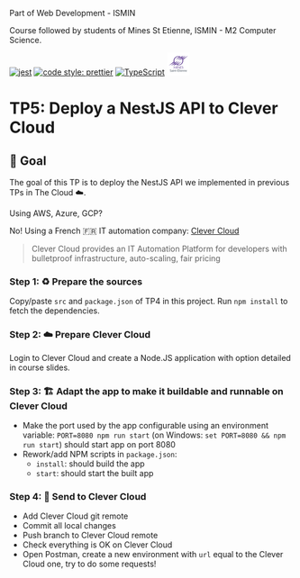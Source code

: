 Part of Web Development - ISMIN

Course followed by students of Mines St Etienne, ISMIN - M2 Computer Science.

[![jest](https://jestjs.io/img/jest-badge.svg)](https://github.com/facebook/jest)
[![code style: prettier](https://img.shields.io/badge/code_style-prettier-ff69b4.svg?style=flat-square)](https://github.com/prettier/prettier)
[![TypeScript](https://badges.frapsoft.com/typescript/love/typescript.png?v=101)](https://github.com/ellerbrock/typescript-badges/)
[![Mines St Etienne](./logo.png)](https://www.mines-stetienne.fr/)

# TP5: Deploy a NestJS API to Clever Cloud

## 📝 Goal

The goal of this TP is to deploy the NestJS API we implemented in previous TPs in The Cloud ☁️.

Using AWS, Azure, GCP? 

No! Using a French 🇫🇷 IT automation company: [Clever Cloud](https://www.clever-cloud.com/en/) 
> Clever Cloud provides an IT Automation Platform for developers with bulletproof infrastructure, auto-scaling, fair pricing

### Step 1: ♻️ Prepare the sources

Copy/paste `src` and `package.json` of TP4 in this project. Run `npm install` to fetch the dependencies.

### Step 2: ☁️ Prepare Clever Cloud

Login to Clever Cloud and create a Node.JS application with option detailed in course slides.

### Step 3: 🏗 Adapt the app to make it buildable and runnable on Clever Cloud  

 - Make the port used by the app configurable using an environment variable: `PORT=8080 npm run start` (on Windows: `set PORT=8080 && npm run start`) should start app on port 8080
 - Rework/add NPM scripts in `package.json`:
   - `install`: should build the app
   - `start`: should start the built app  

### Step 4: 🚀 Send to Clever Cloud
 
 - Add Clever Cloud git remote
 - Commit all local changes
 - Push branch to Clever Cloud remote
 - Check everything is OK on Clever Cloud
 - Open Postman, create a new environment with `url` equal to the Clever Cloud one, try to do some requests! 

